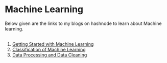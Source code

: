 # Machine Learning
Below given are the links to my blogs on hashnode to learn about Machine learning. <br><br>
1. <a href="https://mahekgor.hashnode.dev/getting-started-with-machine-learning">Getting Started with Machine Learning </a><br>
2. <a href="https://mahekgor.hashnode.dev/classification-of-machine-learning">Classification of Machine Learning</a><br>
3. <a href="https://mahekgor.hashnode.dev/data-processing-and-data-cleaning">Data Processing and Data Cleaning</a>

